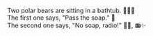 Two polar bears are sitting in a bathtub. 🐻‍❄️🛀<br>
The first one says, "Pass the soap." 🧼<br>
The second one says, "No soap, radio!" 🙅🧼, 📻✨

<!---
NoSoapRadio/NoSoapRadio is a ✨ special ✨ repository because its `README.md` (this file) appears on your GitHub profile.
You can click the Preview link to take a look at your changes.
--->
